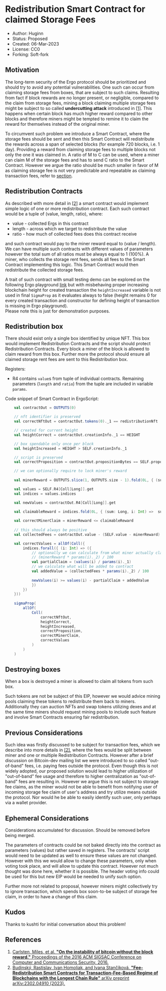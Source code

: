 Redistribution Smart Contract for claimed Storage Fees
======================================================

* Author: Huginn
* Status: Proposed
* Created: 06-Mar-2023
* License: CC0
* Forking: Soft-fork

Motivation 
----------

The long-term security of the Ergo protocol should be prioritized and should try to avoid any potential vulnerabilities. One such can occur from claiming storage fees from boxes, that are subject to such claims. Resulting from fact if block rewards are no longer present, or negligible, compared to the claim from storage fees, mining a block claiming multiple storage fees might be subject to so called **undercutting attack** introduced in [[1]](#references). This happens when certain block has much higher reward compared to other blocks and therefore miners might be tempted to remine it to claim the reward for themselves instead of the original miner.

To circumvent such problem we introduce a Smart Contract, where the storage fees should be sent and then this Smart Contract will redistribute the rewards across a span of selected blocks (for example 720 blocks, i.e. 1 day). Providing a reward from claiming storage fees to multiple blocks not only the one it was claimed in. A ratio of M to C can be used, where a miner can claim M of the storage fees and has to send C ratio to the Smart Contract. However we argue the ratio should be much smaller in favor of M as claiming storage fee is not very predictable and repeatable as claiming transaction fees, refer to [section](#previous-considerations).

Redistribution Contracts
------------------------

As described with more detail in [[2]](#references) a smart contract would implement simple logic of one or more redistribution contract. Each such contract would be a tuple of (value, length, ratio), where:

* value - collected Ergs in this contract
* length - across which we target to redistribute the value
* ratio - how much of collected fees does this contract receive

and such contract would pay to the miner reward equal to (value / length). We can have multiple such contracts with different values of parameters however the total sum of all ratios must be always equal to 1 (100%). A miner, who collects the storage rent fees, sends all fees to the Smart Contract implementing this logic. This Smart Contract would then redistribute the collected storage fees.

A trait of such contract with small testing demo can be explored on the following Ergo playground [link](https://scastie.scala-lang.org/BjQGflr9TEeImr7LahyocA) but with misbehaving proper increasing blockchain height for created transaction the `heightIncreased` variable is not used in final `SigmaProp` as it evaluates always to false (height remains 0 for every created transaction and constructor for defining height of transaction is missing in Ergo playground).<br>
Please note this is just for demonstration purposes.

Redistribution box
------------------

There should exist only a single box identified by unique NFT. This box would implement Redistribution Contracts and the script should protect Redistribution Contracts. Every block a miner of the block is allowed to claim reward from this box. Further more the protocol should ensure all claimed storage rent fees are sent to this Redistribution box.

Registers:
* R4 contains `value`s from tuple of individual contracts. Remaining parameters (`length` and `ratio`) from the tuple are included in variable `params`.

Code snippet of Smart Contract in ErgoScript:
```scala
    val contractOut = OUTPUTS(0)

	// nft identifier is preserved
    val correctNftOut = contractOut.tokens(0)._1 == redistributionNft

	// created for current height
	val heightCorrect = contractOut.creationInfo._1 == HEIGHT

	// box spendable only once per block
   	val heightIncreased = HEIGHT > SELF.creationInfo._1

   	// script is preserved
    val correctProposition = contractOut.propositionBytes == SELF.propositionBytes

    // we can optionally require to lock miner's reward
      
    val minerReward = OUTPUTS.slice(1, OUTPUTS.size - 1).fold(0L, { (sum: Long, output: Box) =>  output.value + sum })

   	val values = SELF.R4[Coll[Long]].get
	val indices = values.indices

	val newValues = contractOut.R4[Coll[Long]].get
   
	val claimableReward = indices.fold(0L, { (sum: Long, i: Int) =>  sum + values(i) / params(i)._1 })

   	val correctMinerClaim = minerReward <= claimableReward
     	
    // this should always be positive
    val collectedFees = contractOut.value - (SELF.value - minerReward)

    val correctValues = allOf(Coll({
      	indices.forall({ (i: Int) => ({
            // optionally we can calculate from what miner actually claimed if he does not pay txFee
            // (minerReward * params(i)._2) / 100
            val partialClaim = (values(i) / params(i)._1)
            // we calculate what will be added to contract
            val addedValue = (collectedFees * params(i)._2) / 100
            
            newValues(i) >= values(i) - partialClaim + addedValue
            })
        })
    }))
      
    sigmaProp(
      	allOf(
       		Coll(
           	    correctNftOut,
                heightCorrect,
                heightIncreased,
                correctProposition,
                correctMinerClaim,
                correctValues
            )
        )
    )
```

Destroying boxes
----------------

When a box is destroyed a miner is allowed to claim all tokens from such box.

Such tokens are not be subject of this EIP, however we would advice mining pools claiming these tokens to redistribute them back to miners. Additionally they can auction NFTs and swap tokens utilizing dexes and at the same time miners should request mining pools to include such feature and involve Smart Contracts ensuring fair redistribution.

Previous Considerations
-----------------------

Such idea was firstly discussed to be subject for transaction fees, which we describe into more details in [[2]](#references), where the fees would be split between miner and one or multiple Redistribution Contracts. However after a brief discussion on Bitcoin-dev mailing list we were introduced to so called "out-of-band" fees, i.e. paying fees outside the protocol. Even though this is not widely adopted, our proposed solution would lead to higher utilization of "out-of-band" fee usage and therefore to higher centralization as "out-of-band" fees are resulting in. However we argue this is not subject to storage fee claims, as the miner would not be able to benefit from notifying user of incoming storage fee claim of user's address and try utilize means outside the protocol. Nor would he be able to easily identify such user, only perhaps via a wallet provider.

Ephemeral Considerations
------------------------

Considerations accumulated for discussion. Should be removed before being merged.

The parameters of contracts could be not baked directly into the contract as parameters (values) but rather saved in registers. The contracts' script would need to be updated as well to ensure these values are not changed. However with this we would allow to change these parameters, only when voting took place, and will allow to update this contract. However not much thought was done here, whether it is possible. The header voting info could be used for this but new EIP would be needed to unify such option.

Further more not related to proposal, however miners might collectively try to ignore transaction, which spends box soon-to-be subject of storage fee claim, in order to have a change of this claim.

Kudos
-----

Thanks to kushti for initial conversation about this problem!

References
----------

1. [Carlsten, Miles, et al. **"On the instability of bitcoin without the block reward."** Proceedings of the 2016 ACM SIGSAC Conference on Computer and Communications Security. 2016.](https://www.cs.princeton.edu/~arvindn/publications/mining_CCS.pdf)
2. [Budinský, Rastislav, Ivan Homoliak, and Ivana Stančíková. **"Fee-Redistribution Smart Contracts for Transaction-Fee-Based Regime of Blockchains with the Longest Chain Rule"** arXiv preprint arXiv:2302.04910 (2023).](https://arxiv.org/abs/2302.04910)
